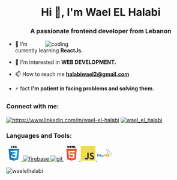 <h1 align="center">Hi 👋, I'm Wael EL Halabi</h1>
<h3 align="center">A passionate frontend developer from Lebanon</h3>
<img align="right" alt="coding" width="400" src="https://media.tenor.com/Li7HobCHqa0AAAAj/trial.gif">

- 🌱 I’m currently learning **ReactJs.**

- 👀 I'm interested in **WEB DEVELOPMENT.**

- 📫 How to reach me **halabiwael2@gmail.com**

- ⚡ fact **I'm patient in facing problems and solving them.**

<h3 align="left">Connect with me:</h3>
<p align="left">
<a href="https://linkedin.com/in/https://www.linkedin.com/in/wael-el-halabi" target="blank"><img align="center" src="https://raw.githubusercontent.com/rahuldkjain/github-profile-readme-generator/master/src/images/icons/Social/linked-in-alt.svg" alt="https://www.linkedin.com/in/wael-el-halabi" height="30" width="40" /></a>
<a href="https://instagram.com/wael_el_halabi" target="blank"><img align="center" src="https://raw.githubusercontent.com/rahuldkjain/github-profile-readme-generator/master/src/images/icons/Social/instagram.svg" alt="wael_el_halabi" height="30" width="40" /></a>
</p>

<h3 align="left">Languages and Tools:</h3>
<p align="left"> <a href="https://www.w3schools.com/css/" target="_blank" rel="noreferrer"> <img src="https://raw.githubusercontent.com/devicons/devicon/master/icons/css3/css3-original-wordmark.svg" alt="css3" width="40" height="40"/> </a> <a href="https://firebase.google.com/" target="_blank" rel="noreferrer"> <img src="https://www.vectorlogo.zone/logos/firebase/firebase-icon.svg" alt="firebase" width="40" height="40"/> </a> <a href="https://git-scm.com/" target="_blank" rel="noreferrer"> <img src="https://www.vectorlogo.zone/logos/git-scm/git-scm-icon.svg" alt="git" width="40" height="40"/> </a> <a href="https://www.w3.org/html/" target="_blank" rel="noreferrer"> <img src="https://raw.githubusercontent.com/devicons/devicon/master/icons/html5/html5-original-wordmark.svg" alt="html5" width="40" height="40"/> </a> <a href="https://developer.mozilla.org/en-US/docs/Web/JavaScript" target="_blank" rel="noreferrer"> <img src="https://raw.githubusercontent.com/devicons/devicon/master/icons/javascript/javascript-original.svg" alt="javascript" width="40" height="40"/> </a> <a href="https://www.mysql.com/" target="_blank" rel="noreferrer"> <img src="https://raw.githubusercontent.com/devicons/devicon/master/icons/mysql/mysql-original-wordmark.svg" alt="mysql" width="40" height="40"/> </a> </p>

<p><img align="center" src="https://github-readme-stats.vercel.app/api/top-langs?username=waelelhalabi&show_icons=true&locale=en&layout=compact" alt="waelelhalabi" /></p>
